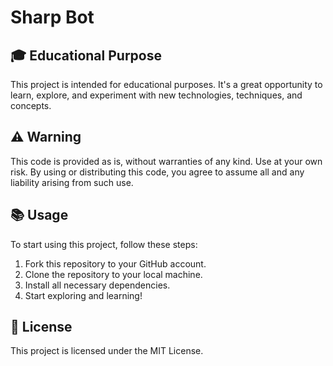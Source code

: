 # Sharp Bot

## 🎓 Educational Purpose

This project is intended for educational purposes. It's a great opportunity to learn, explore, and experiment with new technologies, techniques, and concepts.

## ⚠️ Warning

This code is provided as is, without warranties of any kind. Use at your own risk. By using or distributing this code, you agree to assume all and any liability arising from such use.

## 📚 Usage

To start using this project, follow these steps:

1. Fork this repository to your GitHub account.
2. Clone the repository to your local machine.
3. Install all necessary dependencies.
4. Start exploring and learning!

## 📝 License

This project is licensed under the MIT License.
